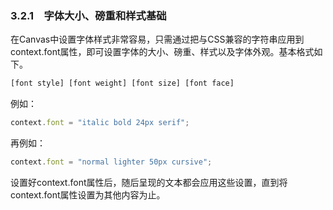 ### 3.2.1　字体大小、磅重和样式基础

在Canvas中设置字体样式非常容易，只需通过把与CSS兼容的字符串应用到context.font属性，即可设置字体的大小、磅重、样式以及字体外观。基本格式如下。

```javascript
[font style] [font weight] [font size] [font face]
```

例如：

```javascript
context.font = "italic bold 24px serif";
```

再例如：

```javascript
context.font = "normal lighter 50px cursive";
```

设置好context.font属性后，随后呈现的文本都会应用这些设置，直到将context.font属性设置为其他内容为止。

